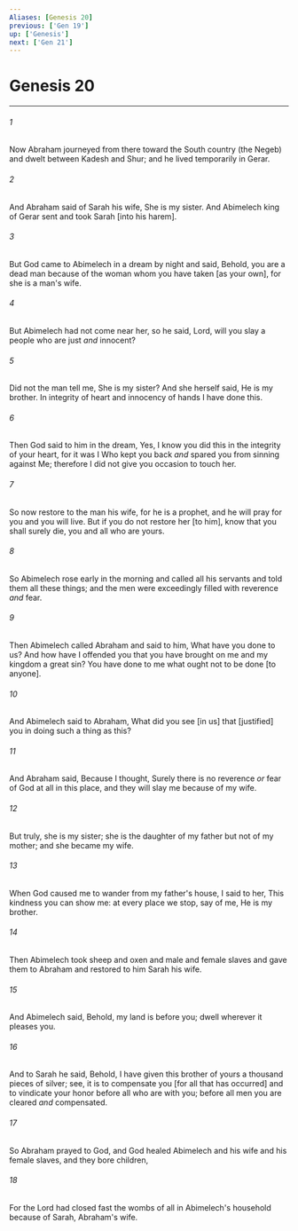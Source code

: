 ```yaml
---
Aliases: [Genesis 20]
previous: ['Gen 19']
up: ['Genesis']
next: ['Gen 21']
---
```

# Genesis 20

***














###### 1 






Now Abraham journeyed from there toward the South country (the Negeb) and dwelt between Kadesh and Shur; and he lived temporarily in Gerar. 













###### 2 






And Abraham said of Sarah his wife, She is my sister. And Abimelech king of Gerar sent and took Sarah [into his harem]. 













###### 3 






But God came to Abimelech in a dream by night and said, Behold, you are a dead man because of the woman whom you have taken [as your own], for she is a man's wife. 













###### 4 






But Abimelech had not come near her, so he said, Lord, will you slay a people who are just _and_ innocent? 













###### 5 






Did not the man tell me, She is my sister? And she herself said, He is my brother. In integrity of heart and innocency of hands I have done this. 













###### 6 






Then God said to him in the dream, Yes, I know you did this in the integrity of your heart, for it was I Who kept you back _and_ spared you from sinning against Me; therefore I did not give you occasion to touch her. 













###### 7 






So now restore to the man his wife, for he is a prophet, and he will pray for you and you will live. But if you do not restore her [to him], know that you shall surely die, you and all who are yours. 













###### 8 






So Abimelech rose early in the morning and called all his servants and told them all these things; and the men were exceedingly filled with reverence _and_ fear. 













###### 9 






Then Abimelech called Abraham and said to him, What have you done to us? And how have I offended you that you have brought on me and my kingdom a great sin? You have done to me what ought not to be done [to anyone]. 













###### 10 






And Abimelech said to Abraham, What did you see [in us] that [justified] you in doing such a thing as this? 













###### 11 






And Abraham said, Because I thought, Surely there is no reverence _or_ fear of God at all in this place, and they will slay me because of my wife. 













###### 12 






But truly, she is my sister; she is the daughter of my father but not of my mother; and she became my wife. 













###### 13 






When God caused me to wander from my father's house, I said to her, This kindness you can show me: at every place we stop, say of me, He is my brother. 













###### 14 






Then Abimelech took sheep and oxen and male and female slaves and gave them to Abraham and restored to him Sarah his wife. 













###### 15 






And Abimelech said, Behold, my land is before you; dwell wherever it pleases you. 













###### 16 






And to Sarah he said, Behold, I have given this brother of yours a thousand pieces of silver; see, it is to compensate you [for all that has occurred] and to vindicate your honor before all who are with you; before all men you are cleared _and_ compensated. 













###### 17 






So Abraham prayed to God, and God healed Abimelech and his wife and his female slaves, and they bore children, 













###### 18 






For the Lord had closed fast the wombs of all in Abimelech's household because of Sarah, Abraham's wife.
